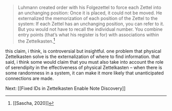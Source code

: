 > Luhmann created order with his Folgezettel to force each Zettel into an unchanging position: Once it is placed, it could not be moved. He externalized the memorization of each position of the Zettel to the system: If each Zettel has an unchanging position, you can refer to it. But you would not have to recall the individual number. You combine entry points (that’s what his register is for) with associations within the Zettelkasten.[^1]

this claim, i think, is controversial but insightful. one problem that physical Zettelkasten solve is the externalization of where to find information. that said, i think some would claim that you must also take into account the role of serendipity in the effectiveness of physical Zettelkasten – when there is some randomness in a system, it can make it more likely that unanticipated connections are made.

Next: [[Fixed IDs in Zettelkasten Enable Note Discovery]]

[^1]: [[Sascha, 2020]]